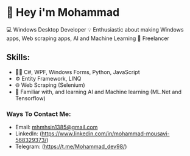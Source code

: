 # 👋 Hey i'm Mohammad

💻 Windows Desktop Developer
💡 Enthusiastic about making Windows apps, Web scraping apps, AI and Machine Learning
🚀 Freelancer

## Skills:

- 👨‍💻 C#, WPF, Windows Forms, Python, JavaScript
- ⚙️ Entity Framework, LINQ
- 🌐 Web Scraping (Selenium)
- 🧠 Familiar with, and learning AI and Machine learning (ML.Net and Tensorflow)

### Ways To Contact Me:
- Email: mhmhsin1385@gmail.com
- LinkedIn: (https://www.linkedin.com/in/mohammad-mousavi-568329373/)
- Telegram: (https://t.me/Mohammad_dev98/)
